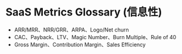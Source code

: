 # SaaS Metrics Glossary (信息性)

- ARR/MRR、NRR/GRR、ARPA、Logo/Net churn
- CAC、Payback、LTV、Magic Number、Burn Multiple、Rule of 40
- Gross Margin、Contribution Margin、Sales Efficiency
